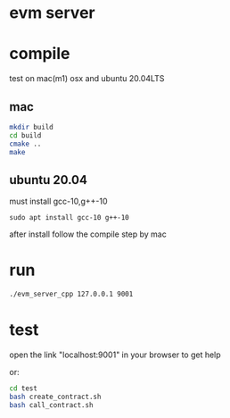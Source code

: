 # evm server

# compile
test on mac(m1) osx and ubuntu 20.04LTS

## mac
```bash
mkdir build
cd build
cmake ..
make
```

## ubuntu 20.04
must install gcc-10,g++-10
```
sudo apt install gcc-10 g++-10
```
after install follow the compile step by mac

# run
```bash
./evm_server_cpp 127.0.0.1 9001
```

# test
open the link "localhost:9001" in your browser to get help

or:
```bash
cd test
bash create_contract.sh 
bash call_contract.sh 
```